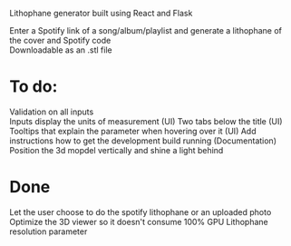 Lithophane generator built using React and Flask

Enter a Spotify link of a song/album/playlist and generate a lithophane of the cover and Spotify code  
Downloadable as an .stl file

# To do: 
Validation on all inputs  
Inputs display the units of measurement (UI)
Two tabs below the title (UI)
Tooltips that explain the parameter when hovering over it  (UI)
Add instructions how to get the development build running  (Documentation)
Position the 3d mopdel vertically and shine a light behind

# Done
Let the user choose to do the spotify lithophane or an uploaded photo
Optimize the 3D viewer so it doesn't consume 100% GPU
Lithophane resolution parameter